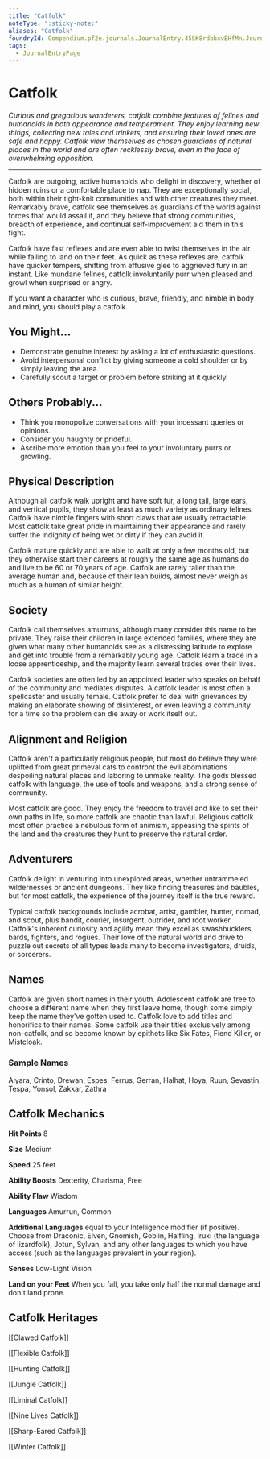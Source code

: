 ```yaml
---
title: "Catfolk"
noteType: ":sticky-note:"
aliases: "Catfolk"
foundryId: Compendium.pf2e.journals.JournalEntry.45SK8rdbbxvEHfMn.JournalEntryPage.5S1Pq3GoEzLfBbH7
tags:
  - JournalEntryPage
---
```


# Catfolk
_Curious and gregarious wanderers, catfolk combine features of felines and humanoids in both appearance and temperament. They enjoy learning new things, collecting new tales and trinkets, and ensuring their loved ones are safe and happy. Catfolk view themselves as chosen guardians of natural places in the world and are often recklessly brave, even in the face of overwhelming opposition._

* * *

Catfolk are outgoing, active humanoids who delight in discovery, whether of hidden ruins or a comfortable place to nap. They are exceptionally social, both within their tight-knit communities and with other creatures they meet. Remarkably brave, catfolk see themselves as guardians of the world against forces that would assail it, and they believe that strong communities, breadth of experience, and continual self-improvement aid them in this fight.

Catfolk have fast reflexes and are even able to twist themselves in the air while falling to land on their feet. As quick as these reflexes are, catfolk have quicker tempers, shifting from effusive glee to aggrieved fury in an instant. Like mundane felines, catfolk involuntarily purr when pleased and growl when surprised or angry.

If you want a character who is curious, brave, friendly, and nimble in body and mind, you should play a catfolk.

## You Might...

*   Demonstrate genuine interest by asking a lot of enthusiastic questions.
*   Avoid interpersonal conflict by giving someone a cold shoulder or by simply leaving the area.
*   Carefully scout a target or problem before striking at it quickly.

## Others Probably...

*   Think you monopolize conversations with your incessant queries or opinions.
*   Consider you haughty or prideful.
*   Ascribe more emotion than you feel to your involuntary purrs or growling.

## Physical Description

Although all catfolk walk upright and have soft fur, a long tail, large ears, and vertical pupils, they show at least as much variety as ordinary felines. Catfolk have nimble fingers with short claws that are usually retractable. Most catfolk take great pride in maintaining their appearance and rarely suffer the indignity of being wet or dirty if they can avoid it.

Catfolk mature quickly and are able to walk at only a few months old, but they otherwise start their careers at roughly the same age as humans do and live to be 60 or 70 years of age. Catfolk are rarely taller than the average human and, because of their lean builds, almost never weigh as much as a human of similar height.

## Society

Catfolk call themselves amurruns, although many consider this name to be private. They raise their children in large extended families, where they are given what many other humanoids see as a distressing latitude to explore and get into trouble from a remarkably young age. Catfolk learn a trade in a loose apprenticeship, and the majority learn several trades over their lives.

Catfolk societies are often led by an appointed leader who speaks on behalf of the community and mediates disputes. A catfolk leader is most often a spellcaster and usually female. Catfolk prefer to deal with grievances by making an elaborate showing of disinterest, or even leaving a community for a time so the problem can die away or work itself out.

## Alignment and Religion

Catfolk aren't a particularly religious people, but most do believe they were uplifted from great primeval cats to confront the evil abominations despoiling natural places and laboring to unmake reality. The gods blessed catfolk with language, the use of tools and weapons, and a strong sense of community.

Most catfolk are good. They enjoy the freedom to travel and like to set their own paths in life, so more catfolk are chaotic than lawful. Religious catfolk most often practice a nebulous form of animism, appeasing the spirits of the land and the creatures they hunt to preserve the natural order.

## Adventurers

Catfolk delight in venturing into unexplored areas, whether untrammeled wildernesses or ancient dungeons. They like finding treasures and baubles, but for most catfolk, the experience of the journey itself is the true reward.

Typical catfolk backgrounds include acrobat, artist, gambler, hunter, nomad, and scout, plus bandit, courier, insurgent, outrider, and root worker. Catfolk's inherent curiosity and agility mean they excel as swashbucklers, bards, fighters, and rogues. Their love of the natural world and drive to puzzle out secrets of all types leads many to become investigators, druids, or sorcerers.

## Names

Catfolk are given short names in their youth. Adolescent catfolk are free to choose a different name when they first leave home, though some simply keep the name they've gotten used to. Catfolk love to add titles and honorifics to their names. Some catfolk use their titles exclusively among non-catfolk, and so become known by epithets like Six Fates, Fiend Killer, or Mistcloak.

### Sample Names

Alyara, Crinto, Drewan, Espes, Ferrus, Gerran, Halhat, Hoya, Ruun, Sevastin, Tespa, Yonsol, Zakkar, Zathra

## Catfolk Mechanics

**Hit Points** 8

**Size** Medium

**Speed** 25 feet

**Ability Boosts** Dexterity, Charisma, Free

**Ability Flaw** Wisdom

**Languages** Amurrun, Common

**Additional Languages** equal to your Intelligence modifier (if positive). Choose from Draconic, Elven, Gnomish, Goblin, Halfling, Iruxi (the language of lizardfolk), Jotun, Sylvan, and any other languages to which you have access (such as the languages prevalent in your region).

**Senses** Low-Light Vision

**Land on your Feet** When you fall, you take only half the normal damage and don't land prone.

## Catfolk Heritages

[[Clawed Catfolk]]

[[Flexible Catfolk]]

[[Hunting Catfolk]]

[[Jungle Catfolk]]

[[Liminal Catfolk]]

[[Nine Lives Catfolk]]

[[Sharp-Eared Catfolk]]

[[Winter Catfolk]]